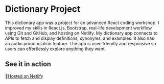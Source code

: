 # Dictionary Project

This dictionary app was a project for an advanced React coding workshop. I improved my skills in React.js, Bootstrap, real-life development workflow using Git and GitHub, and hosting on Netlify. My dictionary app connects to APIs to fetch and display definitions, synonyms, and examples. It also has an audio pronunciation feature. The app is user-friendly and responsive so users can effortlessly explore anything they want. 

## See it in action
🔗[Hosted on Netlify](https://dictionary-react-app-project.netlify.app/)
